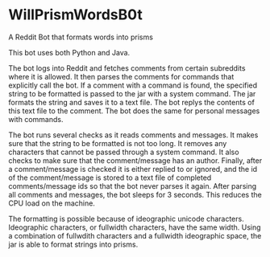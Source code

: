# WillPrismWordsB0t

A Reddit Bot that formats words into prisms

This bot uses both Python and Java. 

The bot logs into Reddit and fetches comments from certain subreddits where it is allowed. It then parses the comments
for commands that explicitly call the bot. If a comment with a command is found, the specified string to be formatted is
passed to the jar with a system command. The jar formats the string and saves it to a text file. The bot replys 
the contents of this text file to the comment. The bot does the same for personal messages with commands.

The bot runs several checks as it reads comments and messages. It makes sure that the string to be formatted is not too long. It 
removes any characters that cannot be passed through a system command. It also checks to make sure that the comment/message has
an author. Finally, after a comment/message is checked it is either replied to or ignored, and the id of the comment/message
is stored to a text file of completed comments/message ids so that the bot never parses it again. After parsing all comments
and messages, the bot sleeps for 3 seconds. This reduces the CPU load on the machine. 

The formatting is possible because of ideographic unicode characters. Ideographic characters, or fullwidth characters, have the 
same width. Using a combination of fullwdith characters and a fullwidth ideographic space, the jar is able to format strings 
into prisms. 

